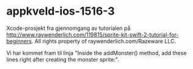 # appkveld-ios-1516-3
Xcode-prosjekt fra gjennomgang av tutorialen på http://www.raywenderlich.com/119815/sprite-kit-swift-2-tutorial-for-beginners. All rights property of raywenderlich.com/Razeware LLC.

Vi har kommet fram til linja "Inside the addMonster() method, add these lines right after creating the monster sprite:".
